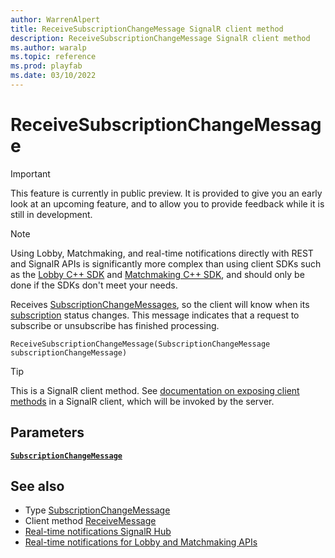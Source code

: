 ```yaml
---
author: WarrenAlpert
title: ReceiveSubscriptionChangeMessage SignalR client method
description: ReceiveSubscriptionChangeMessage SignalR client method
ms.author: waralp
ms.topic: reference
ms.prod: playfab
ms.date: 03/10/2022
---
```


# ReceiveSubscriptionChangeMessage

> [!IMPORTANT]
> This feature is currently in public preview. It is provided to give you an
> early look at an upcoming feature, and to allow you to provide feedback while
> it is still in development.

> [!NOTE]
> Using Lobby, Matchmaking, and real-time notifications directly with REST and
> SignalR APIs is significantly more complex than using client SDKs such as the
> [Lobby C++
> SDK](../../multiplayer/lobby/playfabmultiplayerreference-cpp/pflobby/pflobby_members.md)
> and [Matchmaking C++
> SDK](../../multiplayer/lobby/playfabmultiplayerreference-cpp/pfmatchmaking/pfmatchmaking_members.md),
> and should only be done if the SDKs don't meet your needs.

Receives [SubscriptionChangeMessages](../types/subscription-change-message.md),
so the client will know when its [subscription](../subscribing-to-resources.md)
status changes. This message indicates that a request to subscribe or
unsubscribe has finished processing.

```text
ReceiveSubscriptionChangeMessage(SubscriptionChangeMessage subscriptionChangeMessage)
```

> [!TIP]
> This is a SignalR client method. See [documentation on exposing client
> methods](https://docs.microsoft.com/aspnet/core/signalr/dotnet-client#call-client-methods-from-hub)
> in a SignalR client, which will be invoked by the server.

## Parameters

[**`SubscriptionChangeMessage`**](../types/subscription-change-message.md)

## See also

- Type [SubscriptionChangeMessage](../types/subscription-change-message.md)
- Client method [ReceiveMessage](receive-message.md)
- [Real-time notifications SignalR Hub](../signalr-hub.md)
- [Real-time notifications for Lobby and Matchmaking APIs](../overview.md)
